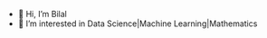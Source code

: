 - 👋 Hi, I’m Bilal
- 👀 I’m interested in Data Science|Machine Learning|Mathematics


<!---
BAS-22/BAS-22 is a ✨ special ✨ repository because its `README.md` (this file) appears on your GitHub profile.
You can click the Preview link to take a look at your changes.
--->
